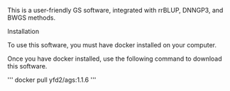 This is a user-friendly GS software, integrated with rrBLUP, DNNGP3, and BWGS methods.

Installation

To use this software, you must have docker installed on your computer.

Once you have docker installed, use the following command to download this software.

''' docker pull yfd2/ags:1.1.6 '''
